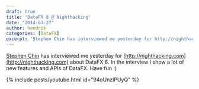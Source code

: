 ```yaml
---
draft: true
title: 'DataFX 8 @ Nighthacking'
date: "2014-03-27"
author: hendrik
categories: [DataFX]
excerpt: 'Stephen Chin has interviewed me yesterday for http://nighthacking.com about DataFX 8. In the interview I show a lot of new features and APIs of DataFX'
---
```

[Stephen Chin](https://twitter.com/steveonjava) has interviewed me yesterday for [http://nighthacking.com](http://nighthacking.com) about DataFX 8. In the interview I show a lot of new features and APIs of DataFX. Have fun :)

{% include posts/youtube.html id="94oUnzlPUyQ" %}
